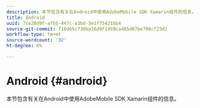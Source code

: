 ```yaml
---
description: 本节包含有关在Android中使用AdobeMobile SDK Xamarin组件的信息。
title: Android
uuid: 7ce20d9f-afbb-447c-a3bd-3e1f75421bb4
source-git-commit: f18d65c738ba16d9f1459ca485d87be708cf23d2
workflow-type: tm+mt
source-wordcount: '32'
ht-degree: 6%

---
```



# Android {#android}

本节包含有关在Android中使用AdobeMobile SDK Xamarin组件的信息。

